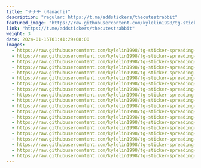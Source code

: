 ```yaml
---
title: "ナナチ (Nanachi)"
description: "regular: https://t.me/addstickers/thecutestrabbit"
featured_image: "https://raw.githubusercontent.com/kylelin1998/tg-sticker-spreading-worldwide-images/main/img/cd37648d-215b-4dca-8ea5-0f3bdfbc4c5b.jpg"
link: "https://t.me/addstickers/thecutestrabbit"
weight: 3
date: 2024-01-15T01:41:29+08:00
images:
  - https://raw.githubusercontent.com/kylelin1998/tg-sticker-spreading-worldwide-images/main/img/cd37648d-215b-4dca-8ea5-0f3bdfbc4c5b.jpg
  - https://raw.githubusercontent.com/kylelin1998/tg-sticker-spreading-worldwide-images/main/img/2bfbb613-5f13-47ff-81b3-23cf47733df0.jpg
  - https://raw.githubusercontent.com/kylelin1998/tg-sticker-spreading-worldwide-images/main/img/00d70475-865a-44d4-95b4-bdb75510e91c.jpg
  - https://raw.githubusercontent.com/kylelin1998/tg-sticker-spreading-worldwide-images/main/img/8e3bd889-ceb3-40d6-b61f-82afc87bbb7f.jpg
  - https://raw.githubusercontent.com/kylelin1998/tg-sticker-spreading-worldwide-images/main/img/4b3e1f3a-8487-47fa-b9d1-3177726b5aa5.jpg
  - https://raw.githubusercontent.com/kylelin1998/tg-sticker-spreading-worldwide-images/main/img/fe7ae7bc-d867-441e-896d-d2ef06a3c407.jpg
  - https://raw.githubusercontent.com/kylelin1998/tg-sticker-spreading-worldwide-images/main/img/3cbfd8ea-1dc5-4a11-88e5-95d9c1b25acf.jpg
  - https://raw.githubusercontent.com/kylelin1998/tg-sticker-spreading-worldwide-images/main/img/acb2d239-e31f-43f2-883a-adcabe8ebaf7.jpg
  - https://raw.githubusercontent.com/kylelin1998/tg-sticker-spreading-worldwide-images/main/img/8360b259-81f9-447c-814a-229337439572.jpg
  - https://raw.githubusercontent.com/kylelin1998/tg-sticker-spreading-worldwide-images/main/img/5ad65f33-d78a-46f7-8018-cda3920a2503.jpg
  - https://raw.githubusercontent.com/kylelin1998/tg-sticker-spreading-worldwide-images/main/img/61d63873-426e-4477-838a-fb47159e286e.jpg
  - https://raw.githubusercontent.com/kylelin1998/tg-sticker-spreading-worldwide-images/main/img/05306a48-aebe-496e-9212-e9bfc814cf5f.jpg
  - https://raw.githubusercontent.com/kylelin1998/tg-sticker-spreading-worldwide-images/main/img/1a11a5e9-40cb-43ef-bc7e-a045f97fa9bb.jpg
  - https://raw.githubusercontent.com/kylelin1998/tg-sticker-spreading-worldwide-images/main/img/cc80dc69-4310-446d-a9ad-605bcd68e579.jpg
  - https://raw.githubusercontent.com/kylelin1998/tg-sticker-spreading-worldwide-images/main/img/945f9b6f-571f-41dc-bf13-239f215c533e.jpg
  - https://raw.githubusercontent.com/kylelin1998/tg-sticker-spreading-worldwide-images/main/img/6cac81eb-1e0d-45c4-95cb-34fee2118592.jpg
  - https://raw.githubusercontent.com/kylelin1998/tg-sticker-spreading-worldwide-images/main/img/8bad9bc4-700c-4a89-b3e5-859831954a31.jpg
  - https://raw.githubusercontent.com/kylelin1998/tg-sticker-spreading-worldwide-images/main/img/cc26c840-bcd1-49cd-afd3-4aa7e74dd563.jpg
  - https://raw.githubusercontent.com/kylelin1998/tg-sticker-spreading-worldwide-images/main/img/810de4e6-bd9a-408d-9461-3683dd5137da.jpg
  - https://raw.githubusercontent.com/kylelin1998/tg-sticker-spreading-worldwide-images/main/img/b20bdb6d-82bd-438a-b421-58cf070c6a5f.jpg
---
```

